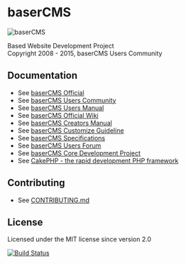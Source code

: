 baserCMS
==========
![baserCMS](http://basercms.net/img/basercms_logo.png)

Based Website Development Project  
Copyright 2008 - 2015, baserCMS Users Community

Documentation
-------------

- See [baserCMS Official](http://basercms.net/)
- See [baserCMS Users Community](http://basercms.net/community)
- See [baserCMS Users Manual](http://doc.basercms.net/)
- See [baserCMS Official Wiki](http://wiki.basercms.net/)
- See [baserCMS Creators Manual](http://basercms.net/manuals/3/index)
- See [baserCMS Customize Guideline](http://basercms.net/manuals/customize_guideline)
- See [baserCMS Specifications](https://github.com/baserproject/basercms-docs)
- See [baserCMS Users Forum](http://forum.basercms.net/)
- See [baserCMS Core Development Project](http://project.e-catchup.jp/projects/basercms) 
- See [CakePHP - the rapid development PHP framework](http://cakephp.jp)


Contributing
-------------

- See [CONTRIBUTING.md](https://github.com/baserproject/basercms/blob/master/CONTRIBUTING.md)

License
-------

Licensed under the MIT license since version 2.0

[![Build Status](https://travis-ci.org/baserproject/basercms.svg?branch=dev-3)](https://travis-ci.org/baserproject/basercms)